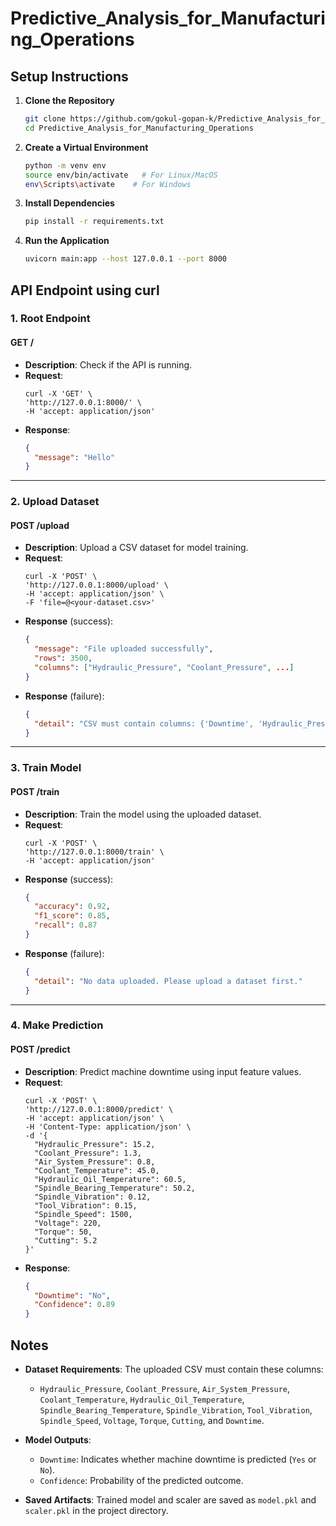# Predictive_Analysis_for_Manufacturing_Operations

## Setup Instructions

1. **Clone the Repository**
   ```bash
   git clone https://github.com/gokul-gopan-k/Predictive_Analysis_for_Manufacturing_Operations.git
   cd Predictive_Analysis_for_Manufacturing_Operations
   ```

2. **Create a Virtual Environment**
   ```bash
   python -m venv env
   source env/bin/activate   # For Linux/MacOS
   env\Scripts\activate    # For Windows
   ```

3. **Install Dependencies**
   ```bash
   pip install -r requirements.txt
   ```

4. **Run the Application**
   ```bash
   uvicorn main:app --host 127.0.0.1 --port 8000
   ```

## API Endpoint using curl

### 1. Root Endpoint
#### **GET /**
- **Description**: Check if the API is running.
- **Request**:
  ```
  curl -X 'GET' \
  'http://127.0.0.1:8000/' \
  -H 'accept: application/json'
  ```
- **Response**:
  ```json
  {
    "message": "Hello"
  }
  ```

---

### 2. Upload Dataset
#### **POST /upload**
- **Description**: Upload a CSV dataset for model training.
- **Request**:
  ```
  curl -X 'POST' \
  'http://127.0.0.1:8000/upload' \
  -H 'accept: application/json' \
  -F 'file=@<your-dataset.csv>'
  ```
- **Response** (success):
  ```json
  {
    "message": "File uploaded successfully",
    "rows": 3500,
    "columns": ["Hydraulic_Pressure", "Coolant_Pressure", ...]
  }
  ```
- **Response** (failure):
  ```json
  {
    "detail": "CSV must contain columns: {'Downtime', 'Hydraulic_Pressure', ...}"
  }
  ```

---

### 3. Train Model
#### **POST /train**
- **Description**: Train the model using the uploaded dataset.
- **Request**:
  ```
  curl -X 'POST' \
  'http://127.0.0.1:8000/train' \
  -H 'accept: application/json'
  ```
- **Response** (success):
  ```json
  {
    "accuracy": 0.92,
    "f1_score": 0.85,
    "recall": 0.87
  }
  ```
- **Response** (failure):
  ```json
  {
    "detail": "No data uploaded. Please upload a dataset first."
  }
  ```

---

### 4. Make Prediction
#### **POST /predict**
- **Description**: Predict machine downtime using input feature values.
- **Request**:
  ```
  curl -X 'POST' \
  'http://127.0.0.1:8000/predict' \
  -H 'accept: application/json' \
  -H 'Content-Type: application/json' \
  -d '{
    "Hydraulic_Pressure": 15.2,
    "Coolant_Pressure": 1.3,
    "Air_System_Pressure": 0.8,
    "Coolant_Temperature": 45.0,
    "Hydraulic_Oil_Temperature": 60.5,
    "Spindle_Bearing_Temperature": 50.2,
    "Spindle_Vibration": 0.12,
    "Tool_Vibration": 0.15,
    "Spindle_Speed": 1500,
    "Voltage": 220,
    "Torque": 50,
    "Cutting": 5.2
  }'
  ```
- **Response**:
  ```json
  {
    "Downtime": "No",
    "Confidence": 0.89
  }
  ```

## Notes
- **Dataset Requirements**:
  The uploaded CSV must contain these columns:
  - `Hydraulic_Pressure`, `Coolant_Pressure`, `Air_System_Pressure`, `Coolant_Temperature`, `Hydraulic_Oil_Temperature`, `Spindle_Bearing_Temperature`, `Spindle_Vibration`, `Tool_Vibration`, `Spindle_Speed`, `Voltage`, `Torque`, `Cutting`, and `Downtime`.

- **Model Outputs**:
  - `Downtime`: Indicates whether machine downtime is predicted (`Yes` or `No`).
  - `Confidence`: Probability of the predicted outcome.

- **Saved Artifacts**:
  Trained model and scaler are saved as `model.pkl` and `scaler.pkl` in the project directory.
